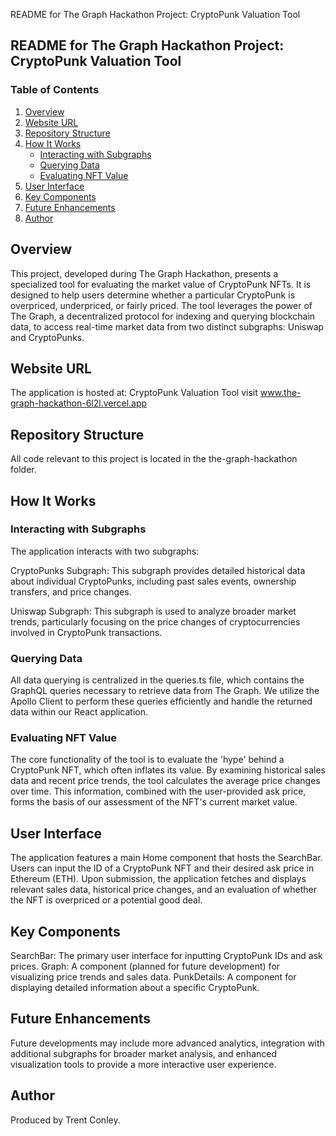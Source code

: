 README for The Graph Hackathon Project: CryptoPunk Valuation Tool

## README for The Graph Hackathon Project: CryptoPunk Valuation Tool

### Table of Contents

1. [Overview](#overview)
2. [Website URL](#website-url)
3. [Repository Structure](#repository-structure)
4. [How It Works](#how-it-works)
   - [Interacting with Subgraphs](#interacting-with-subgraphs)
   - [Querying Data](#querying-data)
   - [Evaluating NFT Value](#evaluating-nft-value)
5. [User Interface](#user-interface)
6. [Key Components](#key-components)
7. [Future Enhancements](#future-enhancements)
8. [Author](#author)

## Overview

This project, developed during The Graph Hackathon, presents a specialized tool for evaluating the market value of CryptoPunk NFTs. It is designed to help users determine whether a particular CryptoPunk is overpriced, underpriced, or fairly priced. The tool leverages the power of The Graph, a decentralized protocol for indexing and querying blockchain data, to access real-time market data from two distinct subgraphs: Uniswap and CryptoPunks.

## Website URL

The application is hosted at: CryptoPunk Valuation Tool visit www.the-graph-hackathon-6l2l.vercel.app

## Repository Structure

All code relevant to this project is located in the the-graph-hackathon folder.

## How It Works

### Interacting with Subgraphs

The application interacts with two subgraphs:

CryptoPunks Subgraph: This subgraph provides detailed historical data about individual CryptoPunks, including past sales events, ownership transfers, and price changes.

Uniswap Subgraph: This subgraph is used to analyze broader market trends, particularly focusing on the price changes of cryptocurrencies involved in CryptoPunk transactions.

### Querying Data

All data querying is centralized in the queries.ts file, which contains the GraphQL queries necessary to retrieve data from The Graph. We utilize the Apollo Client to perform these queries efficiently and handle the returned data within our React application.

### Evaluating NFT Value

The core functionality of the tool is to evaluate the 'hype' behind a CryptoPunk NFT, which often inflates its value. By examining historical sales data and recent price trends, the tool calculates the average price changes over time. This information, combined with the user-provided ask price, forms the basis of our assessment of the NFT's current market value.

## User Interface

The application features a main Home component that hosts the SearchBar. Users can input the ID of a CryptoPunk NFT and their desired ask price in Ethereum (ETH). Upon submission, the application fetches and displays relevant sales data, historical price changes, and an evaluation of whether the NFT is overpriced or a potential good deal.

## Key Components

SearchBar: The primary user interface for inputting CryptoPunk IDs and ask prices.
Graph: A component (planned for future development) for visualizing price trends and sales data.
PunkDetails: A component for displaying detailed information about a specific CryptoPunk.

## Future Enhancements

Future developments may include more advanced analytics, integration with additional subgraphs for broader market analysis, and enhanced visualization tools to provide a more interactive user experience.

## Author

Produced by Trent Conley.
